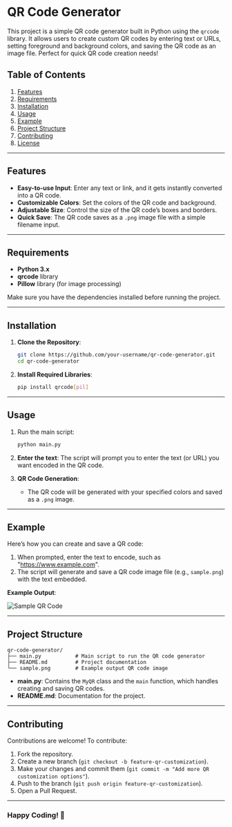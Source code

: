 
# QR Code Generator

This project is a simple QR code generator built in Python using the `qrcode` library. It allows users to create custom QR codes by entering text or URLs, setting foreground and background colors, and saving the QR code as an image file. Perfect for quick QR code creation needs!

## Table of Contents
1. [Features](#features)
2. [Requirements](#requirements)
3. [Installation](#installation)
4. [Usage](#usage)
5. [Example](#example)
6. [Project Structure](#project-structure)
7. [Contributing](#contributing)
8. [License](#license)

---

## Features

- **Easy-to-use Input**: Enter any text or link, and it gets instantly converted into a QR code.
- **Customizable Colors**: Set the colors of the QR code and background.
- **Adjustable Size**: Control the size of the QR code’s boxes and borders.
- **Quick Save**: The QR code saves as a `.png` image file with a simple filename input.

---

## Requirements

- **Python 3.x**
- **qrcode** library
- **Pillow** library (for image processing)

Make sure you have the dependencies installed before running the project.

---

## Installation

1. **Clone the Repository**:
    ```bash
    git clone https://github.com/your-username/qr-code-generator.git
    cd qr-code-generator
    ```

2. **Install Required Libraries**:
    ```bash
    pip install qrcode[pil]
    ```

---

## Usage

1. Run the main script:
    ```bash
    python main.py
    ```

2. **Enter the text**: The script will prompt you to enter the text (or URL) you want encoded in the QR code.

3. **QR Code Generation**:
    - The QR code will be generated with your specified colors and saved as a `.png` image.

---

## Example

Here’s how you can create and save a QR code:

1. When prompted, enter the text to encode, such as "https://www.example.com".
2. The script will generate and save a QR code image file (e.g., `sample.png`) with the text embedded.

**Example Output**:

![Sample QR Code](sample.png)

---

## Project Structure

```plaintext
qr-code-generator/
├── main.py           # Main script to run the QR code generator
├── README.md         # Project documentation
└── sample.png        # Example output QR code image
```

- **main.py**: Contains the `MyQR` class and the `main` function, which handles creating and saving QR codes.
- **README.md**: Documentation for the project.

---

## Contributing

Contributions are welcome! To contribute:

1. Fork the repository.
2. Create a new branch (`git checkout -b feature-qr-customization`).
3. Make your changes and commit them (`git commit -m "Add more QR customization options"`).
4. Push to the branch (`git push origin feature-qr-customization`).
5. Open a Pull Request.

---

### Happy Coding! 🚀

